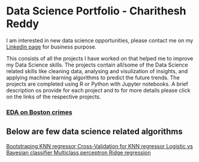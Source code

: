 # Data Science Portfolio - Charithesh Reddy

I am interested in new data science opportunities, please contact me on my <a href="https://linkedin.com/in/charithesh-reddy/">Linkedin page</a> for business purpose.

This consists of all the projects I have worked on that helped me to improve my Data Science skills. The projects contain all/some of the Data Science related skills like cleaning data, analysing and visulization of insights, and applying machine learning algorithms to predict the future trends. The projects are completed using R or Python with Jupyter notebooks. A brief description os provide for each project and to for more details please click on the links of the respective projects.

<h3><a href=""> EDA on Boston crimes </a></h3> 


## Below are few data science related algorithms 
<a href="https://github.com/charithesh/data-science-portfolio/blob/master/Boostsraping.ipynb"> Bootstraping </a>
</n><a href="https://github.com/charithesh/data-science-portfolio/blob/master/KNN%20regressor.ipynb"> KNN regressor </a>
</n><a href="https://github.com/charithesh/data-science-portfolio/blob/master/CV%20for%20KNN%20regressor.ipynb"> Cross-Validation for KNN regressor </a>
</n><a href="https://github.com/charithesh/data-science-portfolio/blob/master/Logistic%20Regression%20vs%20Bayesian%20Classifier.ipynb"> Logistic vs Bayesian classifier </a>
</n><a href="https://github.com/charithesh/data-science-portfolio/blob/master/perceptron.ipynb"> Multiclass perceptron </a>
</n><a href="https://github.com/charithesh/data-science-portfolio/blob/master/ridge%20regression.ipynb"> Ridge regression </a>
